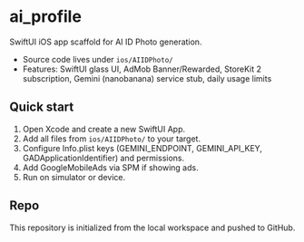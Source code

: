 # ai_profile

SwiftUI iOS app scaffold for AI ID Photo generation.

- Source code lives under `ios/AIIDPhoto/`
- Features: SwiftUI glass UI, AdMob Banner/Rewarded, StoreKit 2 subscription, Gemini (nanobanana) service stub, daily usage limits

## Quick start
1. Open Xcode and create a new SwiftUI App.
2. Add all files from `ios/AIIDPhoto/` to your target.
3. Configure Info.plist keys (GEMINI_ENDPOINT, GEMINI_API_KEY, GADApplicationIdentifier) and permissions.
4. Add GoogleMobileAds via SPM if showing ads.
5. Run on simulator or device.

## Repo
This repository is initialized from the local workspace and pushed to GitHub.
